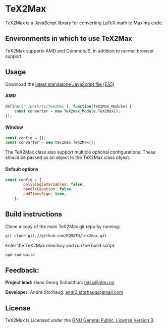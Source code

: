 # TeX2Max
TeX2Max is a JavaScript library for converting LaTeX math to Maxima code.

## Environments in which to use TeX2Max
TeX2Max supports AMD and CommonJS, in addition to normal browser support.

## Usage
Download the [latest standalone JavaScript file (ES5)](https://github.com/KQMATH/tex2max/releases/latest)

#### AMD
```js
define(['./path/to/TeX2Max'], function(TeX2Max_Module) {
    const converter = new TeX2max_Module.TeX2Max();
});
```

#### Window
```js
const config = {};
const converter = new tex2max.TeX2Max();
```

The TeX2Max class also support multiple optional configurations. These should be passed as an object to the TeX2Max class object.
#### Default options
```js
const config = {
        onlySingleVariables: false,
        handleEquation: false,
        addTimesSign: true,
    };
```

## Build instructions

Clone a copy of the main TeX2Max git repo by running:

```bash
git clone git://github.com/KQMATH/tex2max.git
```

Enter the TeX2Max directory and run the build script:
```bash
npm run build
```

## Feedback:
**Project lead:** Hans Georg Schaathun: <hasc@ntnu.no>

**Developer:** André Storhaug: <andr3.storhaug@gmail.com>

## License
TeX2Max is Licensed under the [GNU General Public, License Version 3](https://github.com/KQMATH/tex2max/blob/master/LICENSE).
